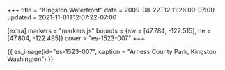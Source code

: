 +++
title = "Kingston Waterfront"
date = 2009-08-22T12:11:26.00-07:00
updated = 2021-11-01T12:07:22-07:00

[extra]
markers = "markers.js"
bounds = {sw = [47.784, -122.515], ne = [47.804, -122.495]}
cover = "es-1523-007"
+++

<!-- more -->

{{ es_image(id="es-1523-007", caption = "Arness County Park, Kingston, Washington") }}
